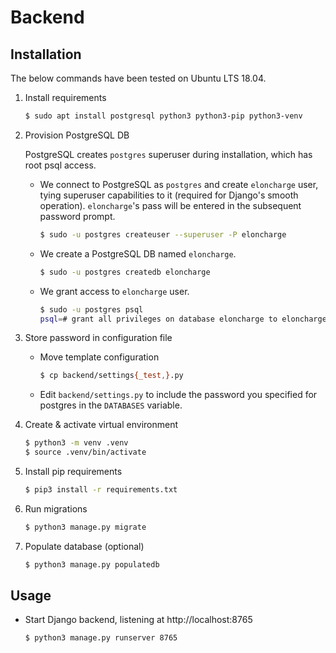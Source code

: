 # Backend

## Installation

The below commands have been tested on Ubuntu LTS 18.04.

1. Install requirements

    ```bash
    $ sudo apt install postgresql python3 python3-pip python3-venv
    ```

2. Provision PostgreSQL DB

    PostgreSQL creates `postgres` superuser during installation, which has root
    psql access.

    - We connect to PostgreSQL as `postgres` and create `eloncharge` user, tying
    superuser capabilities to it (required for Django's smooth operation).
    `eloncharge`'s pass will be entered in the subsequent password prompt.

        ```bash
        $ sudo -u postgres createuser --superuser -P eloncharge
        ```

    - We create a PostgreSQL DB named `eloncharge`.

        ```bash
        $ sudo -u postgres createdb eloncharge
        ```

    - We grant access to `eloncharge` user.

        ```bash
        $ sudo -u postgres psql
        psql=# grant all privileges on database eloncharge to eloncharge;
        ```

3. Store password in configuration file
    - Move template configuration

        ```bash
        $ cp backend/settings{_test,}.py
        ```

    - Edit `backend/settings.py` to include the password you specified
      for postgres in the `DATABASES` variable.
    
4. Create & activate virtual environment

    ```bash
    $ python3 -m venv .venv
    $ source .venv/bin/activate
    ```

5. Install pip requirements

    ```bash
    $ pip3 install -r requirements.txt
    ```

6. Run migrations

    ```bash
    $ python3 manage.py migrate
    ```

7. Populate database (optional)

    ```bash
    $ python3 manage.py populatedb
    ```

## Usage

- Start Django backend, listening at http://localhost:8765

    ```bash
    $ python3 manage.py runserver 8765
    ```
